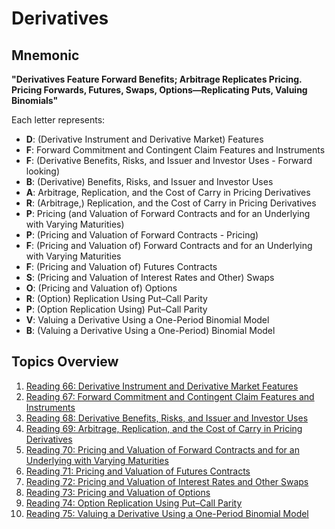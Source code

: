 # Derivatives

## Mnemonic
**"Derivatives Feature Forward Benefits; Arbitrage Replicates Pricing. Pricing Forwards, Futures, Swaps, Options—Replicating Puts, Valuing Binomials"**

Each letter represents:
- **D**: (Derivative Instrument and Derivative Market) Features
- **F**: Forward Commitment and Contingent Claim Features and Instruments
- **F**: (Derivative Benefits, Risks, and Issuer and Investor Uses - Forward looking)
- **B**: (Derivative) Benefits, Risks, and Issuer and Investor Uses
- **A**: Arbitrage, Replication, and the Cost of Carry in Pricing Derivatives
- **R**: (Arbitrage,) Replication, and the Cost of Carry in Pricing Derivatives
- **P**: Pricing (and Valuation of Forward Contracts and for an Underlying with Varying Maturities)
- **P**: (Pricing and Valuation of Forward Contracts - Pricing)
- **F**: (Pricing and Valuation of) Forward Contracts and for an Underlying with Varying Maturities
- **F**: (Pricing and Valuation of) Futures Contracts
- **S**: (Pricing and Valuation of Interest Rates and Other) Swaps
- **O**: (Pricing and Valuation of) Options
- **R**: (Option) Replication Using Put–Call Parity
- **P**: (Option Replication Using) Put–Call Parity
- **V**: Valuing a Derivative Using a One-Period Binomial Model
- **B**: (Valuing a Derivative Using a One-Period) Binomial Model

## Topics Overview

1. [Reading 66: Derivative Instrument and Derivative Market Features](/LOS/Derivatives/Reading%2066.md)
2. [Reading 67: Forward Commitment and Contingent Claim Features and Instruments](/LOS/Derivatives/Reading%2067.md)
3. [Reading 68: Derivative Benefits, Risks, and Issuer and Investor Uses](/LOS/Derivatives/Reading%2068.md)
4. [Reading 69: Arbitrage, Replication, and the Cost of Carry in Pricing Derivatives](/LOS/Derivatives/Reading%2069.md)
5. [Reading 70: Pricing and Valuation of Forward Contracts and for an Underlying with Varying Maturities](/LOS/Derivatives/Reading%2070.md)
6. [Reading 71: Pricing and Valuation of Futures Contracts](/LOS/Derivatives/Reading%2071.md)
7. [Reading 72: Pricing and Valuation of Interest Rates and Other Swaps](/LOS/Derivatives/Reading%2072.md)
8. [Reading 73: Pricing and Valuation of Options](/LOS/Derivatives/Reading%2073.md)
9. [Reading 74: Option Replication Using Put–Call Parity](/LOS/Derivatives/Reading%2074.md)
10. [Reading 75: Valuing a Derivative Using a One-Period Binomial Model](/LOS/Derivatives/Reading%2075.md)